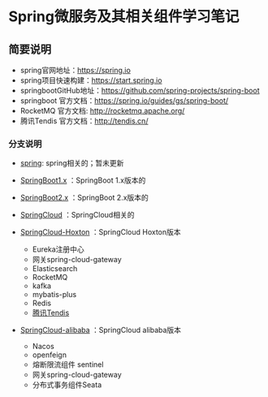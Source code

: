 # Spring微服务及其相关组件学习笔记

## 简要说明

* spring官网地址：https://spring.io
* spring项目快速构建：https://start.spring.io
* springbootGitHub地址：https://github.com/spring-projects/spring-boot
* springboot 官方文档：https://spring.io/guides/gs/spring-boot/
* RocketMQ 官方文档: http://rocketmq.apache.org/
* 腾讯Tendis 官方文档：http://tendis.cn/

### 分支说明

* [spring](https://github.com/vcharfred/spring-demo/tree/spring): spring相关的；暂未更新

* [SpringBoot1.x](https://github.com/vcharfred/spring-demo/tree/SpringBoot1.x) ：SpringBoot 1.x版本的

* [SpringBoot2.x](https://github.com/vcharfred/spring-demo/tree/SpringBoot2.x) ：SpringBoot 2.x版本的

* [SpringCloud](https://github.com/vcharfred/spring-demo/tree/SpringCloud) ：SpringCloud相关的

* [SpringCloud-Hoxton](https://github.com/vcharfred/spring-demo/tree/Hoxton) ：SpringCloud Hoxton版本
    * Eureka注册中心
    * 网关spring-cloud-gateway
    * Elasticsearch
    * RocketMQ
    * kafka
    * mybatis-plus
    * Redis
    * [腾讯Tendis](http://tendis.cn/)

* [SpringCloud-alibaba](https://github.com/vcharfred/spring-demo/tree/alibaba) ：SpringCloud alibaba版本
    * Nacos
    * openfeign
    * 熔断限流组件 sentinel
    * 网关spring-cloud-gateway
    * 分布式事务组件Seata

